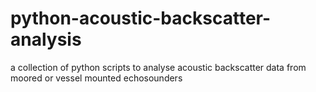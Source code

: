 # python-acoustic-backscatter-analysis
a collection of python scripts to analyse acoustic backscatter data from moored or vessel mounted echosounders
